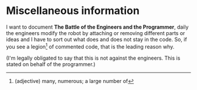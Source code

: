 # Miscellaneous information

I want to document **The Battle of the Engineers and the Programmer**, daily the engineers modify the robot by attaching or removing different parts or ideas and I have to sort out what does and does not stay in the code. So, if you see a legion[^2] of commented code, that is the leading reason why.

(I'm legally obligated to say that this is not against the engineers. This is stated on behalf of the programmer.)

[^2]: (adjective) many, numerous; a large number of
